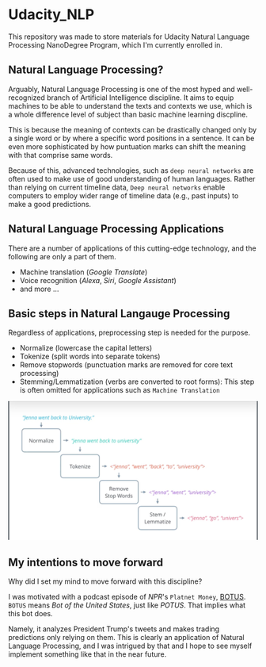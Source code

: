 # Udacity_NLP
This repository was made to store materials for Udacity Natural Language Processing NanoDegree Program, which I'm currently enrolled in.

## Natural Language Processing?

Arguably, Natural Language Processing is one of the most hyped and well-recognized branch of Artificial Intelligence discipline. It aims to equip machines to be able to understand the texts and contexts we use, which is a whole difference level of subject than basic machine learning discpline. 

This is because the meaning of contexts can be drastically changed only by a single word or by where a specific word positions in a sentence. It can be even more sophisticated by how puntuation marks can shift the meaning with that comprise same words.

Because of this, advanced technologies, such as `deep neural networks` are often used to make use of good understanding of human languages. Rather than relying on current timeline data, `Deep neural networks` enable computers to employ wider range of timeline data (e.g., past inputs) to make a good predictions.


## Natural Language Processing Applications

There are a number of applications of this cutting-edge technology, and the following are only a part of them.
* Machine translation (*Google Translate*)
* Voice recognition (*Alexa*, *Siri*, *Google Assistant*)
* and more ...


## Basic steps in Natural Langauge Processing

Regardless of applications, preprocessing step is needed for the purpose.

* Normalize (lowercase the capital letters)
* Tokenize (split words into separate tokens)
* Remove stopwords (punctuation marks are removed for core text processing)
* Stemming/Lemmatization (verbs are converted to root forms): This step is often omitted for applications such as `Machine Translation`

![](https://github.com/staedi/Udacity_NLP/raw/master/NLP%20Processes.png)

## My intentions to move forward

Why did I set my mind to move forward with this discipline?

I was motivated with a podcast episode of *NPR*'s `Platnet Money`, [BOTUS](https://www.npr.org/2019/10/08/768370374/episode-763-botus). `BOTUS` means *Bot of the United States*, just like *POTUS*. That implies what this bot does. 

Namely, it analyzes President Trump's tweets and makes trading predictions only relying on them. This is clearly an application of Natural Language Processing, and I was intrigued by that and I hope to see myself implement something like that in the near future.
